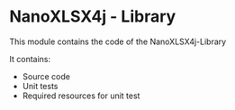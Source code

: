 # NanoXLSX4j - Library

This module contains the code of the NanoXLSX4j-Library

It contains:

* Source code
* Unit tests
* Required resources for unit test